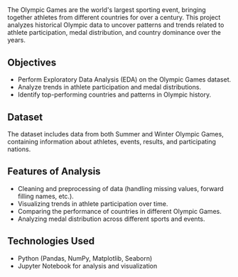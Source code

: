 
## 
The Olympic Games are the world's largest sporting event, bringing together athletes from different countries for over a century. This project analyzes historical Olympic data to uncover patterns and trends related to athlete participation, medal distribution, and country dominance over the years.

## Objectives
- Perform Exploratory Data Analysis (EDA) on the Olympic Games dataset.
- Analyze trends in athlete participation and medal distributions.
- Identify top-performing countries and patterns in Olympic history.

## Dataset
The dataset includes data from both Summer and Winter Olympic Games, containing information about athletes, events, results, and participating nations.

## Features of Analysis
- Cleaning and preprocessing of data (handling missing values, forward filling names, etc.).
- Visualizing trends in athlete participation over time.
- Comparing the performance of countries in different Olympic Games.
- Analyzing medal distribution across different sports and events.

## Technologies Used
- Python (Pandas, NumPy, Matplotlib, Seaborn)
- Jupyter Notebook for analysis and visualization


